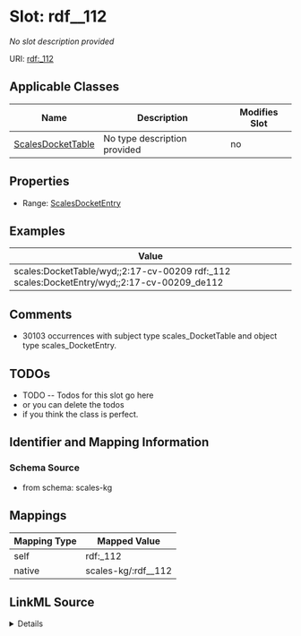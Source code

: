 

# Slot: rdf__112


_No slot description provided_





URI: [rdf:_112](http://www.w3.org/1999/02/22-rdf-syntax-ns#_112)



<!-- no inheritance hierarchy -->





## Applicable Classes

| Name | Description | Modifies Slot |
| --- | --- | --- |
| [ScalesDocketTable](../classes/ScalesDocketTable.md) | No type description provided |  no  |







## Properties

* Range: [ScalesDocketEntry](../classes/ScalesDocketEntry.md)






## Examples

| Value |
| --- |
| scales:DocketTable/wyd;;2:17-cv-00209 rdf:_112 scales:DocketEntry/wyd;;2:17-cv-00209_de112 |

## Comments

* 30103 occurrences with subject type scales_DocketTable and object type scales_DocketEntry.

## TODOs

* TODO -- Todos for this slot go here
* or you can delete the todos
* if you think the class is perfect.

## Identifier and Mapping Information







### Schema Source


* from schema: scales-kg




## Mappings

| Mapping Type | Mapped Value |
| ---  | ---  |
| self | rdf:_112 |
| native | scales-kg/:rdf__112 |




## LinkML Source

<details>
```yaml
name: rdf__112
description: No slot description provided
todos:
- TODO -- Todos for this slot go here
- or you can delete the todos
- if you think the class is perfect.
comments:
- 30103 occurrences with subject type scales_DocketTable and object type scales_DocketEntry.
examples:
- value: scales:DocketTable/wyd;;2:17-cv-00209 rdf:_112 scales:DocketEntry/wyd;;2:17-cv-00209_de112
from_schema: scales-kg
rank: 1000
slot_uri: rdf:_112
alias: rdf__112
domain_of:
- scales_DocketTable
range: scales_DocketEntry

```
</details>